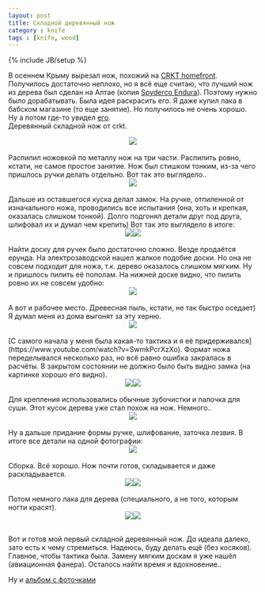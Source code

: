 ```yaml
---
layout: post
title: Складной деревянный нож
category : knife
tags : [knife, wood]
---
```

{% include JB/setup %}

В осеннем Крыму вырезал нож, похожий на [CRKT homefront](https://www.crkt.com/homefront.html). Получилось достаточно неплохо, но я всё еще считаю, что лучший нож из дерева был сделан на Алтае (копия [Spyderco Endura](https://www.spyderco.com/catalog/details/C10GRE/284)).
Поэтому нужно было дорабатывать. Была идея раскрасить его. Я даже купил лака в бабском магазине (то еще занятие). Но получилось не очень хорошо. Ну а потом где-то увидел [его](https://www.crkt.com/nathan-s-knife-kit.html).  
Деревянный складной нож от crkt.
<br/>
<div align="center"><img src="/images/knife/IMG_20161108_102703.jpg"></div>
<br/>
Распилил ножовкой по металлу нож на три части. Распилить ровно, кстати, не самое простое занятие. Нож был стишком тонким, из-за чего пришлось ручки делать отдельно. Вот так это выглядело..
<br/>
<div align="center"><img src="/images/knife/IMG_20161204_222117.jpg"></div>
<br/>
Дальше из оставшегося куска делал замок. На ручке, отпиленной от изначального ножа, проводились все испытания (она, хоть и крепкая, оказалась слишком тонкой). Долго подгонял детали друг под друга, шлифовал их и думал чем крепить) Вот так это выглядело в итоге:
<br/>
<div align="center"><img src="/images/knife/IMG_20161208_225433.jpg"><img src="/images/knife/IMG_20161210_134621.jpg"></div>
<br/>
Найти доску для ручек было достаточно сложно. Везде продаётся ерунда. На электрозаводской нашел жалкое подобие доски. Но она не совсем подходит для ножа, т.к. дерево оказалось слишком мягким. Ну и пришлось пилить её пополам. На нижней доске видно, что пилить ровно их не совсем удобно:
<br/>
<div align="center"><img src="/images/knife/IMG_20161215_222540.jpg"></div>
<br/>
А вот и рабочее место. Древесная пыль, кстати, не так быстро оседает) Я думал меня из дома выгонят за эту херню.
<br/>
<div align="center"><img src="/images/knife/IMG_20161217_141819.jpg"></div>
<br/>
[С самого начала у меня была какая-то тактика и я её придерживался](https://www.youtube.com/watch?v=SwmkPcrXzXo). Формат ножа переделывался несколько раз, но всё равно ошибка закралась в расчёты. В закрытом состоянии не должно было быть видно замка (на картинке хорошо его видно).
<br/>
<div align="center"><img src="/images/knife/IMG_20161217_143947.jpg"><img src="/images/knife/IMG_20161217_144012.jpg"></div>
<br/>
Для крепления использовались обычные зубочистки и палочка для суши. Этот кусок дерева уже стал похож на нож. Немного..
<br/>
<div align="center"><img src="/images/knife/IMG_20161217_144442.jpg"></div>
<br/>
Ну а дальше придание формы ручке, шлифование, заточка лезвия. В итоге все детали на одной фотографии:
<br/>
<div align="center"><img src="/images/knife/IMG_20161217_154707.jpg"></div>
<br/>
Сборка. Всё хорошо. Нож почти готов, складывается и даже раскладывается.
<br/>
<div align="center"><img src="/images/knife/IMG_20161217_155809.jpg"><img src="/images/knife/IMG_20161217_155823.jpg"></div>
<br/>
Потом немного лака для дерева (специального, а не того, которым ногти красят).
<br/>
<div align="center"><img src="/images/knife/IMG_20161219_222617.jpg"><img src="/images/knife/IMG_20161219_222628.jpg"></div>
<br/>

Вот и готов мой первый складной деревянный нож. До идеала далеко, зато есть к чему стремиться. Надеюсь, буду делать ещё (без косяков). Главное, чтобы тактика была. Замену мягким доскам я уже нашёл (авиационная фанера).
Осталось найти время и вдохновение..

Ну и [альбом с фоточками](https://goo.gl/photos/SyGZpkzKeUc1dY3A8)
